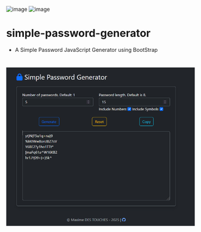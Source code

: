 ![image](https://img.shields.io/badge/JavaScript-323330?style=for-the-badge&logo=javascript&logoColor=F7DF1E)
![image](https://img.shields.io/badge/Bootstrap-563D7C?style=for-the-badge&logo=bootstrap&logoColor=white)

# simple-password-generator
- A Simple Password JavaScript Generator using BootStrap

# ![Screenshot](screenshots/simple-password-generator.png)



